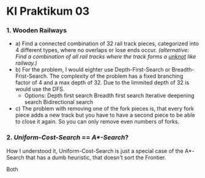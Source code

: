 # KI Praktikum 03

### 1. Wooden Railways

* a) Find a connected combination of 32 rail track pieces, categorized into 4 different types, where no overlaps or lose ends occur. *(alternative: Find a combination of all rail tracks where the track forms a [unknot](https://en.wikipedia.org/wiki/Unknot) like railway.)*
* b) For the problem, I would eighter use Depth-First-Search or Breadth-Frist-Search. The complexity of the problem has a fixed branching factor of 4 and a max depth of 32. Due to the limmited depth of 32 is would use the DFS.
  * Options:
    Depth first search
    Breadth first search
    Iterative deepening search
    Bidirectional search
* c) The problem with removing one of the fork pieces is, that every fork piece adds a new track but you have to have a second piece to be able to close it again. So you can only remove even numbers of forks.

### 2. *Uniform-Cost-Search* == *A\*-Search*? 

How I understood it, Uniform-Cost-Search is just a special case of the A*-Search that has a dumb heuristic, that doesn't sort the Frontier.

Both 


